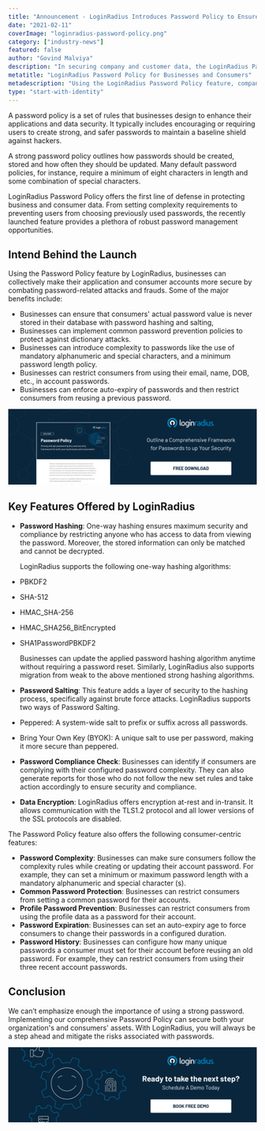 ```yaml
---
title: "Announcement - LoginRadius Introduces Password Policy to Ensure Best Practices for Businesses and Consumers"
date: "2021-02-11"
coverImage: "loginradius-password-policy.png"
category: ["industry-news"]
featured: false
author: "Govind Malviya"
description: "In securing company and customer data, the LoginRadius Password Policy provides the first line of protection. The newly released function offers a plethora of robust password management opportunities, from setting difficulty criteria to stopping users from choosing previously used passwords."
metatitle: "LoginRadius Password Policy for Businesses and Consumers"
metadescription: "Using the LoginRadius Password Policy feature, companies can make their applications and user accounts more secure collectively."
type: "start-with-identity"
---
```


A password policy is a set of rules that businesses design to enhance their applications and data security. It typically includes encouraging or requiring users to create strong, and safer passwords to maintain a baseline shield against hackers. 

A strong password policy outlines how passwords should be created, stored and how often they should be updated. Many default password policies, for instance, require a minimum of eight characters in length and some combination of special characters.

LoginRadius Password Policy offers the first line of defense in protecting business and consumer data. From setting complexity requirements to preventing users from choosing previously used passwords, the recently launched feature provides a plethora of robust password management opportunities. 


## Intend Behind the Launch

Using the Password Policy feature by LoginRadius, businesses can collectively make their application and consumer accounts more secure by combating password-related attacks and frauds. Some of the major benefits include:


*   Businesses can ensure that consumers' actual password value is never stored in their database with password hashing and salting,
*   Businesses can implement common password prevention policies to protect against dictionary attacks.
*   Businesses can introduce complexity to passwords like the use of mandatory alphanumeric and special characters, and a minimum password length policy. 
*   Businesses can restrict consumers from using their email, name, DOB, etc., in account passwords. 
*   Businesses can enforce auto-expiry of passwords and then restrict consumers from reusing a previous password.


[![password-policy-datasheet](password-policy-datasheet.png)](https://www.loginradius.com/resource/password-policy-datasheet)

## Key Features Offered by LoginRadius


*   **Password Hashing**: One-way hashing ensures maximum security and compliance by restricting anyone who has access to data from viewing the password. Moreover, the stored information can only be matched and cannot be decrypted. 

    LoginRadius supports the following one-way hashing algorithms:

*   PBKDF2
*   SHA-512
*   HMAC_SHA-256 
*   HMAC_SHA256_BitEncrypted
*   SHA1PasswordPBKDF2

    Businesses can update the applied password hashing algorithm anytime without requiring a password reset. Similarly, LoginRadius also supports migration from weak to the above mentioned strong hashing algorithms.

*   **Password Salting**: This feature adds a layer of security to the hashing process, specifically against brute force attacks. LoginRadius supports two ways of Password Salting.
*   Peppered: A system-wide salt to prefix or suffix across all passwords.
*   Bring Your Own Key (BYOK): A unique salt to use per password, making it more secure than peppered.
*   **Password Compliance Check**: Businesses can identify if consumers are complying with their configured password complexity. They can also generate reports for those who do not follow the new set rules and take action accordingly to ensure security and compliance.
*   **Data Encryption**: LoginRadius offers encryption at-rest and in-transit. It allows communication with the TLS1.2 protocol and all lower versions of the SSL protocols are disabled.

The Password Policy feature also offers the following consumer-centric features:



*   **Password Complexity**: Businesses can make sure consumers follow the complexity rules while creating or updating their account password. For example, they can set a minimum or maximum password length with a mandatory alphanumeric and special character (s). 
*   **Common Password Protection**: Businesses can restrict consumers from setting a common password for their accounts. 
*   **Profile Password Prevention**: Businesses can restrict consumers from using the profile data as a password for their account.
*   **Password Expiration**: Businesses can set an auto-expiry age to force consumers to change their passwords in a configured duration.
*   **Password History**: Businesses can configure how many unique passwords a consumer must set for their account before reusing an old password. For example, they can restrict consumers from using their three recent account passwords.


## Conclusion 

We can’t emphasize enough the importance of using a strong password. Implementing our comprehensive Password Policy can secure both your organization's and consumers' assets. With LoginRadius, you will always be a step ahead and mitigate the risks associated with passwords.


[![book-a-demo-loginradius](book-a-demo-loginradius.png)](https://www.loginradius.com/book-a-demo/)